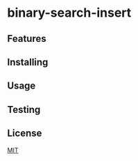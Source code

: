 binary-search-insert
====================

Features
--------

Installing
----------

Usage
-----

Testing
-------

License
-------
[MIT](https://raw.githubusercontent.com/cflynn07/binary-search-insert/master/LICENSE)
